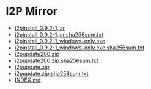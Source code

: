 I2P Mirror
==========

 - [i2pinstall_0.9.2-1.jar](/mirror/files.i2p-projekt.de/0.9.2/0.9.2-1/i2pinstall_0.9.2-1.jar)
 - [i2pinstall_0.9.2-1.jar.sha256sum.txt](/mirror/files.i2p-projekt.de/0.9.2/0.9.2-1/i2pinstall_0.9.2-1.jar.sha256sum.txt)
 - [i2pinstall_0.9.2-1_windows-only.exe](/mirror/files.i2p-projekt.de/0.9.2/0.9.2-1/i2pinstall_0.9.2-1_windows-only.exe)
 - [i2pinstall_0.9.2-1_windows-only.exe.sha256sum.txt](/mirror/files.i2p-projekt.de/0.9.2/0.9.2-1/i2pinstall_0.9.2-1_windows-only.exe.sha256sum.txt)
 - [i2pupdate200.zip](/mirror/files.i2p-projekt.de/0.9.2/0.9.2-1/i2pupdate200.zip)
 - [i2pupdate200.zip.sha256sum.txt](/mirror/files.i2p-projekt.de/0.9.2/0.9.2-1/i2pupdate200.zip.sha256sum.txt)
 - [i2pupdate.zip](/mirror/files.i2p-projekt.de/0.9.2/0.9.2-1/i2pupdate.zip)
 - [i2pupdate.zip.sha256sum.txt](/mirror/files.i2p-projekt.de/0.9.2/0.9.2-1/i2pupdate.zip.sha256sum.txt)
 - [INDEX.md](/mirror/files.i2p-projekt.de/0.9.2/0.9.2-1/INDEX.md)
